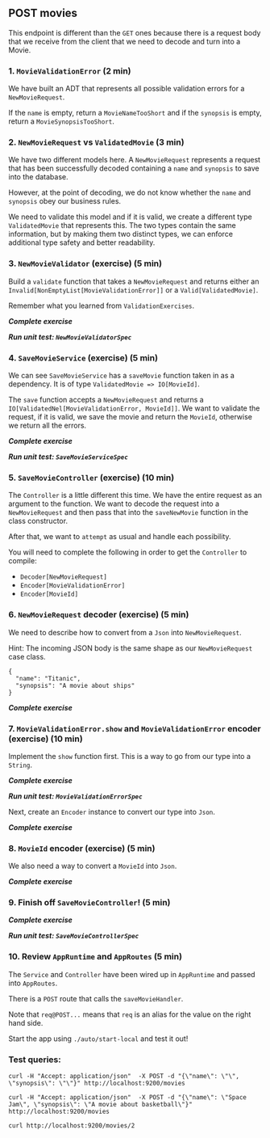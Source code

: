 ## POST movies

This endpoint is different than the `GET` ones because there is a request body that we receive from the client that we need to decode and turn into a Movie.

### 1. `MovieValidationError` (2 min)

We have built an ADT that represents all possible validation errors for a `NewMovieRequest`.

If the `name` is empty, return a `MovieNameTooShort` and if the `synopsis` is empty, return a `MovieSynopsisTooShort`.

### 2. `NewMovieRequest` vs `ValidatedMovie` (3 min)

We have two different models here. A `NewMovieRequest` represents a request that has been successfully decoded containing a `name` and `synopsis` to save into the database. 

However, at the point of decoding, we do not know whether the `name` and `synopsis` obey our business rules.

We need to validate this model and if it is valid, we create a different type `ValidatedMovie` that represents this. The two types contain the same information, but by making them two distinct types, we can enforce additional type safety and better readability.

### 3. `NewMovieValidator` (exercise) (5 min)

Build a `validate` function that takes a `NewMovieRequest` and returns either an `Invalid[NonEmptyList[MovieValidationError]]` or a `Valid[ValidatedMovie]`.

Remember what you learned from `ValidationExercises`.

_**Complete exercise**_

_**Run unit test: `NewMovieValidatorSpec`**_

### 4. `SaveMovieService` (exercise) (5 min)

We can see `SaveMovieService` has a `saveMovie` function taken in as a dependency. It is of type `ValidatedMovie => IO[MovieId]`. 

The `save` function accepts a `NewMovieRequest` and returns a `IO[ValidatedNel[MovieValidationError, MovieId]]`. We want to validate the request, if it is valid, we save the movie and return the `MovieId`, otherwise we return all the errors. 

_**Complete exercise**_

_**Run unit test: `SaveMovieServiceSpec`**_

### 5. `SaveMovieController` (exercise) (10 min)

The `Controller` is a little different this time. We have the entire request as an argument to the function. We want to decode the request into a `NewMovieRequest` and then pass that into the `saveNewMovie` function in the class constructor.

After that, we want to `attempt` as usual and handle each possibility.

You will need to complete the following in order to get the `Controller` to compile:

- `Decoder[NewMovieRequest]` 
- `Encoder[MovieValidationError]`
- `Encoder[MovieId]`

### 6. `NewMovieRequest` decoder (exercise) (5 min)

We need to describe how to convert from a `Json` into `NewMovieRequest`.

Hint: The incoming JSON body is the same shape as our `NewMovieRequest` case class.

```
{
  "name": "Titanic",
  "synopsis": "A movie about ships"
}
```

_**Complete exercise**_

### 7. `MovieValidationError.show` and `MovieValidationError` encoder (exercise) (10 min)

Implement the `show` function first. This is a way to go from our type into a `String`. 

_**Complete exercise**_

_**Run unit test: `MovieValidationErrorSpec`**_

Next, create an `Encoder` instance to convert our type into `Json`.

_**Complete exercise**_

### 8. `MovieId` encoder (exercise) (5 min)

We also need a way to convert a `MovieId` into `Json`.

_**Complete exercise**_

### 9. Finish off `SaveMovieController`! (5 min)

_**Complete exercise**_

_**Run unit test: `SaveMovieControllerSpec`**_

### 10. Review `AppRuntime` and `AppRoutes` (5 min)

The `Service` and `Controller` have been wired up in `AppRuntime` and passed into `AppRoutes`.

There is a `POST` route that calls the `saveMovieHandler`.

Note that `req@POST...` means that `req` is an alias for the value on the right hand side.

Start the app using `./auto/start-local` and test it out!

### Test queries:

```
curl -H "Accept: application/json"  -X POST -d "{\"name\": \"\", \"synopsis\": \"\"}" http://localhost:9200/movies

curl -H "Accept: application/json"  -X POST -d "{\"name\": \"Space Jam\", \"synopsis\": \"A movie about basketball\"}" http://localhost:9200/movies

curl http://localhost:9200/movies/2
```
